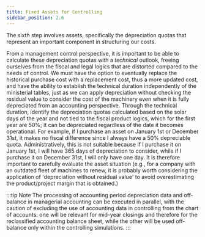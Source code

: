 ```yaml
---
title: Fixed Assets for Controlling 
sidebar_position: 2.6
--- 
```


The sixth step involves assets, specifically the depreciation quotas that represent an important component in structuring our costs.

From a management control perspective, it is important to be able to calculate these depreciation quotas with a *technical* outlook, freeing ourselves from the fiscal and legal logics that are distorted compared to the needs of control. We must have the option to eventually replace the historical purchase cost with a replacement cost, thus a more updated cost, and have the ability to establish the technical duration independently of the ministerial tables, just as we can apply depreciation without checking the residual value to consider the cost of the machinery even when it is fully depreciated from an accounting perspective.
Through the technical duration, identify the depreciation quotas calculated based on the solar days of the year and not tied to the fiscal product logics, which for the first year are 50%; it can be depreciated regardless of the date it becomes operational. For example, if I purchase an asset on January 1st or December 31st, it makes no fiscal difference since I always have a 50% depreciable quota. Administratively, this is not suitable because if I purchase it on January 1st, I will have 365 days of depreciation to consider, while if I purchase it on December 31st, I will only have one day.
It is therefore important to carefully evaluate the asset situation (e.g., for a company with an outdated fleet of machines to renew, it is probably worth considering the application of 'depreciation without residual value' to avoid overestimating the product/project margin that is obtained.)


:::tip Note 
The processing of accounting period depreciation data and off-balance in managerial accounting can be executed in parallel, with the caution of excluding the use of accounting data in controlling from the chart of accounts: one will be relevant for mid-year closings and therefore for the reclassified accounting balance sheet, while the other will be used off-balance only within the controlling simulations.
:::